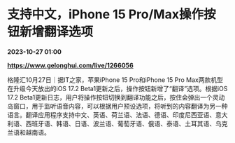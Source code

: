 # 支持中文，iPhone 15 Pro/Max操作按钮新增翻译选项

**2023-10-27 01:00**

**https://www.gelonghui.com/live/1266056**

格隆汇10月27日｜据IT之家，苹果iPhone 15 Pro和iPhone 15 Pro Max两款机型在升级今天放出的iOS 17.2 Beta1更新之后，操作按钮新增了“翻译”选项。根据iOS 17.2 Beta1更新日志，用户将操作按钮切换到翻译功能之后，按住会弹出一个灵动岛窗口，用于监听语音内容，可以根据用户预设选项，将听到的内容翻译为另一种语言。翻译应用程序支持中文、英语、荷兰语、法语、德语、印度尼西亚语、意大利语、西班牙语、韩语、日语、波兰语、葡萄牙语、俄语、泰语、土耳其语、乌克兰语和越南语。